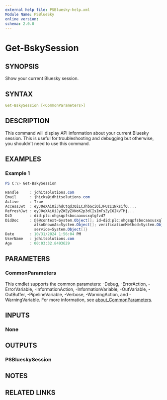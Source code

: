 ```yaml
---
external help file: PSBluesky-help.xml
Module Name: PSBlueSky
online version:
schema: 2.0.0
---
```


# Get-BskySession

## SYNOPSIS

Show your current Bluesky session.

## SYNTAX

```yaml
Get-BskySession [<CommonParameters>]
```

## DESCRIPTION

This command will display API information about your current Bluesky session. This is useful for troubleshooting and debugging but otherwise, you shouldn't need to use this command.

## EXAMPLES

### Example 1

```powershell
PS C:\> Get-BskySession

Handle     : jdhitsolutions.com
Email      : jhicks@jdhitsolutions.com
Active     : True
AccessJwt  : eyJ0eXAiOiJhdCtqd3QiLCJhbGciOiJFUzI1NksifQ....
RefreshJwt : eyJ0eXAiOiJyZWZyZXNoK2p3dCIsImFsZyI6IkVTMj...
DiD        : did:plc:ohgsqpfsbocaaxusxqlgfvd7
DidDoc     : @{@context=System.Object[]; id=did:plc:ohgsqpfsbocaaxusxqlgfvd7;
             alsoKnownAs=System.Object[]; verificationMethod=System.Object[];
             service=System.Object[]}
Date       : 10/31/2024 1:56:04 PM
UserName   : jdhitsolutions.com
Age        : 00:03:32.8493629
```

## PARAMETERS

### CommonParameters
This cmdlet supports the common parameters: -Debug, -ErrorAction, -ErrorVariable, -InformationAction, -InformationVariable, -OutVariable, -OutBuffer, -PipelineVariable, -Verbose, -WarningAction, and -WarningVariable. For more information, see [about_CommonParameters](http://go.microsoft.com/fwlink/?LinkID=113216).

## INPUTS

### None

## OUTPUTS

### PSBlueskySession

## NOTES

## RELATED LINKS
